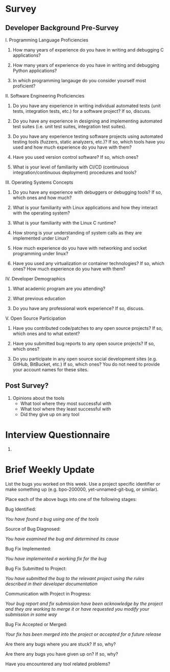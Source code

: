 # Survey

## Developer Background Pre-Survey
I. Programming Language Proficiencies

1. How many years of experience do you have in writing and debugging C
   applications?

2. How many years of experience do you have in writing and debugging Python
   applications?

3. In which programming langauge do you consider yourself most proficient?


II. Software Engineering Proficiencies

1. Do you have any experience in writing individual automated tests (unit tests,
   integration tests, etc.) for a software project? If so, discuss.

2. Do you have any experience in designing and implementing automated test
   suites (i.e. unit test suites, integration test suites).

3. Do you have any experience testing software projects using automated testing
   tools (fuzzers, static analyzers, etc.)?  If so, which tools have you used
   and how much experience do you have with them?

4. Have you used version control software?  If so, which ones?

5. What is your level of familiarity with CI/CD (continuious integration/continuous
   deployment) procedures and tools?


III. Operating Systems Concepts
1. Do you have any experience with debuggers or debugging tools?  If so, which
   ones and how much?

2. What is your familiarity with Linux applications and how they interact with
   the operating system?

3. What is your familiarity with the Linux C runtime?

4. How strong is your understanding of system calls as they are implemented
   under Linux?

5. How much experience do you have with networking and socket programming under
   linux?

6. Have you used any virtualization or container technologies?  If so, which
   ones?  How much experience do you have with them?


IV. Developer Demographics
1. What academic program are you attending?

2. What previous education

3. Do you have any professional work experience? If so, discuss.


V. Open Source Participation
1. Have you contributed code/patches to any open source projects? If so, which
   ones and to what extent?

2. Have you submitted bug reports to any open source projects?  If so, which
   ones?

3. Do you participate in any open source social development sites (e.g. GitHub,
   BitBucket, etc.)  If so, which ones? You do not need to provide your account
   names for these sites.


## Post Survey?
1. Opinions about the tools
    - What tool where they most successful with
    - What tool where they least successful with
    - Did they give up on any tool


# Interview Questionnaire

1.




# Brief Weekly Update

List the bugs you worked on this week. Use a project specific identifier or make
something up (e.g. bpo-200000, yet-unnamed-git-bug, or similar).



Place each of the above bugs into one of the following stages:

Bug Identified:

_You have found a bug using one of the tools_

Source of Bug Diagnosed:

_You have examined the bug and determined its cause_

Bug Fix Implemented:

_You have implemented a working fix for the bug_

Bug Fix Submitted to Project:

_You have submitted the bug to the relevant project using the rules described in
their developer documentation_

Communication with Project in Progress:

_Your bug report and fix submission have been acknowledge by the project and
they are working to merge it or have requested you modify your submission in
some way_

Bug Fix Accepted or Merged:

_Your fix has been merged into the project or accepted for a future release_

Are there any bugs where you are stuck?  If so, why?

Are there any bugs you have given up on? If so, why?

Have you encountered any tool related problems?
